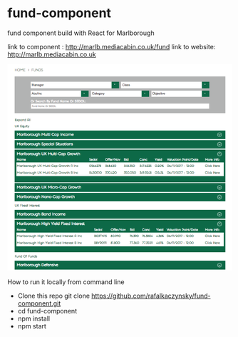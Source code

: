 
# fund-component
fund component  build with React for Marlborough

link to component : http://marlb.mediacabin.co.uk/fund
link to website: http://marlb.mediacabin.co.uk

![alt text](https://github.com/rafalkaczynsky/fund-component/blob/master/screen-1.png)


How to run it locally from command line

- Clone this repo git clone https://github.com/rafalkaczynsky/fund-component.git
- cd fund-component
- npm install
- npm start  


